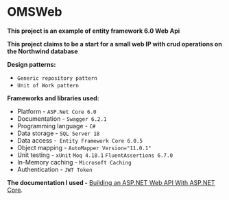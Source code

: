 # OMSWeb

**This project is an example of entity framework 6.0 Web Api**

**This project claims to be a start for a small web IP with crud operations on the Northwind database**

**Design patterns:**
+ `Generic repository pattern`
+ `Unit of Work pattern`


**Frameworks and libraries used:**
+ Platform - ` ASP.Net Core 6.0 `
+ Documentation - `Swagger 6.2.1`
+ Programming language - `C#`
+ Data storage - `SQL Server 18`
+ Data access -` Entity Framework Core 6.0.5`
+ Object mapping - `AutoMapper Version="11.0.1"`
+ Unit testing - `xUnit` `Moq 4.18.1` `FluentAssertions 6.7.0` 
+ In-Memory caching - `Microsoft Caching`
+ Authentication - `JWT Token`

**The documentation I used -**
[Building an ASP.NET Web API With ASP.NET Core](https://www.toptal.com/asp-dot-net/asp-net-web-api-tutorial).
